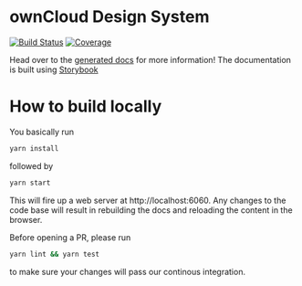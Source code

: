 # ownCloud Design System
[![Build Status](https://drone.owncloud.com/api/badges/owncloud/owncloud-design-system/status.svg)](https://drone.owncloud.com/owncloud/owncloud-design-system)
[![Coverage](https://sonarcloud.io/api/project_badges/measure?project=owncloud_owncloud-design-system&metric=coverage)](https://sonarcloud.io/dashboard?id=owncloud_owncloud-design-system)

Head over to the [generated docs](https://owncloud.design/) for more information! The documentation is built using [Storybook](https://storybook.js.org/)

# How to build locally

You basically run

```sh
yarn install
```

followed by

```sh
yarn start
```

This will fire up a web server at http://localhost:6060.
Any changes to the code base will result in rebuilding the docs and reloading the content in the browser.

Before opening a PR, please run

```sh
yarn lint && yarn test
```

to make sure your changes will pass our continous integration.

